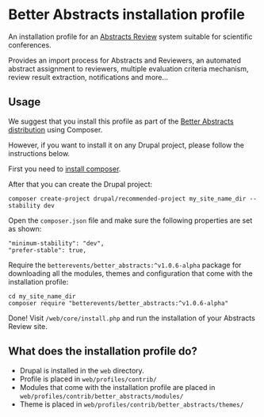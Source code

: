 # Better Abstracts installation profile

An installation profile for an [Abstracts Review](https://betterevents.io/abstracts-review) system suitable for scientific conferences.

Provides an import process for Abstracts and Reviewers, an automated abstract assignment to reviewers, multiple evaluation criteria mechanism, review result extraction, notifications and more...

## Usage
We suggest that you install this profile as part of the [Better Abstracts distribution](https://github.com/betterevents/better-abstracts-project) using Composer.

However, if you want to install it on any Drupal project, please follow the instructions below.

First you need to [install composer](https://getcomposer.org/doc/00-intro.md#installation-linux-unix-macos).

After that you can create the Drupal project:

```
composer create-project drupal/recommended-project my_site_name_dir --stability dev
```

Open the `composer.json` file and make sure the following properties are set as shown:
```
"minimum-stability": "dev",
"prefer-stable": true,
```

Require the `betterevents/better_abstracts:^v1.0.6-alpha` package for downloading all the modules, themes and configuration that come with the installation profile:

```
cd my_site_name_dir
composer require "betterevents/better_abstracts:^v1.0.6-alpha"
```

Done! Visit `/web/core/install.php` and run the installation of your Abstracts Review site.

## What does the installation profile do?

* Drupal is installed in the `web` directory.
* Profile is placed in `web/profiles/contrib/`
* Modules that come with the installation profile are placed in `web/profiles/contrib/better_abstracts/modules/`
* Theme is placed in `web/profiles/contrib/better_abstracts/themes/`
